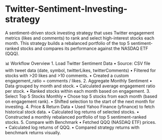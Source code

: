 # Twitter-Sentiment-Investing-strategy
A sentiment-driven stock investing strategy that uses Twitter engagement metrics (likes and comments) to rank and select high-interest stocks each month. This strategy builds a rebalanced portfolio of the top 5 sentiment-ranked stocks and compares its performance against the NASDAQ ETF (QQQ).

📊 Workflow Overview
	1.	Load Twitter Sentiment Data
	•	Source: CSV file with tweet data (date, symbol, twitterLikes, twitterComments)
	•	Filtered for stocks with >20 likes and >10 comments.
	•	Created a custom engagement_ratio = comments / likes.
	2.	Aggregate Monthly Sentiment
	•	Data grouped by month and stock.
	•	Calculated average engagement ratio per stock.
	•	Ranked stocks within each month based on engagement.
	3.	Select Top 5 Stocks Monthly
	•	Chose top 5 stocks from each month (based on engagement rank).
	•	Shifted selection to the start of the next month for investing.
	4.	Price & Return Data
	•	Used Yahoo Finance (yfinance) to fetch historical stock data.
	•	Calculated log returns of selected stocks.
	•	Constructed a monthly rebalanced portfolio of top 5 sentiment-ranked stocks.
	5.	Compare with Benchmark
	•	Fetched QQQ (NASDAQ ETF) prices.
	•	Calculated log returns of QQQ.
	•	Compared strategy returns with benchmark returns visually.
